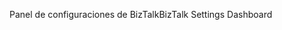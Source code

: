 <span data-ttu-id="d337c-101">Panel de configuraciones de BizTalk</span><span class="sxs-lookup"><span data-stu-id="d337c-101">BizTalk Settings Dashboard</span></span>